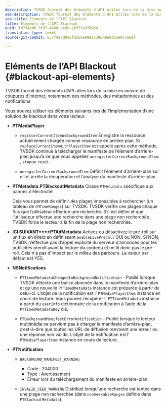 ```yaml
---
description: TVSDK fournit des éléments d’API utiles lors de la mise en oeuvre de coupures d’Internet, notamment des méthodes, des métadonnées et des notifications.
seo-description: TVSDK fournit des éléments d’API utiles lors de la mise en oeuvre de coupures d’Internet, notamment des méthodes, des métadonnées et des notifications.
seo-title: Eléments de l’API Blackout
title: Eléments de l’API Blackout
uuid: f87f4ed0-3f97-48bd-bceb-28357a978964
translation-type: tm+mt
source-git-commit: 557f42cd9a6f356aa99e13386d9e8d65e043a6af

---
```



# Eléments de l’API Blackout {#blackout-api-elements}

TVSDK fournit des éléments d’API utiles lors de la mise en oeuvre de coupures d’Internet, notamment des méthodes, des métadonnées et des notifications.

Vous pouvez utiliser les éléments suivants lors de l’implémentation d’une solution de blackout dans votre lecteur.

* **PTMediaPlayer**

   * `registerCurrentItemAsBackgroundItem` Enregistre la ressource actuellement chargée comme ressource en arrière-plan. Si `replaceCurrentItemWithPlayerItem` est appelé après cette méthode, TVSDK continue à télécharger le manifeste de l’élément d’arrière-plan jusqu’à ce que vous appeliez `unregisterCurrentBackgroundItem` , `stop`ou `reset` .

   * `unregisterCurrentBackgroundItem` Définit l’élément d’arrière-plan sur nil et arrête la récupération et l’analyse du manifeste d’arrière-plan.

* **PTMetadata.PTBlackoutMetadata** Classe `PTMetadata` spécifique aux pannes d’électricité.

   Cela vous permet de définir des plages impossibles à rechercher (un tableau de `CMTimeRanges`) sur TVSDK. TVSDK vérifie ces plages chaque fois que l’utilisateur effectue une recherche. S’il est défini et que l’utilisateur effectue une recherche dans une plage non recherchée, TVSDK force le lecteur à la fin de la plage non recherchée.

* **ICI SUIVANT****PTAdMetadata** Activez ou désactivez le pré-roll sur un flux en direct en définissant `enableLivePreroll` OUI ou NON. Si NON, TVSDK n’effectue pas d’appel explicite du serveur d’annonces pour les publicités preroll avant la lecture du contenu et ne lit donc pas le pré-roll. Cela n&#39;a pas d&#39;impact sur le milieu des parcours. La valeur par défaut est YES.

* **NSNotifications**

   * `PTTimedMetadataChangedInBackgroundNotification` - Publié lorsque TVSDK détecte une balise abonnée dans le manifeste d’arrière-plan et qu’une nouvelle `PTTimedMetadata` instance est préparée à partir de celui-ci. L’objet de la notification est l’ `PTMediaPlayerItem` instance en cours de lecture. Vous pouvez récupérer l’ `PTTimedMetadata` instance à partir du `userInfo` dictionnaire de la notification à l’aide de la `PTTimedMetadataKey` clé.

   * `PTBackgroundManifestErrorNotification` - Publié lorsque le lecteur multimédia ne parvient pas à charger le manifeste d’arrière-plan, c’est-à-dire que toutes les URL de diffusion renvoient une erreur ou une réponse non valide. L’objet de la notification est l’ `PTMediaPlayerItem` instance en cours de lecture.

* **PTNotification**

   * `BACKGROUND_MANIFEST_WARNING`

      * Code : 204000
      * Type : Avertissement
      * Erreur lors du téléchargement du manifeste en arrière-plan.
   * `INVALID_SEEK_WARNING` Distribué lorsqu’une recherche est tentée dans une plage non recherchée (dans `nonSeekableRanges` définie dans `PTBlackoutMetadata`).
